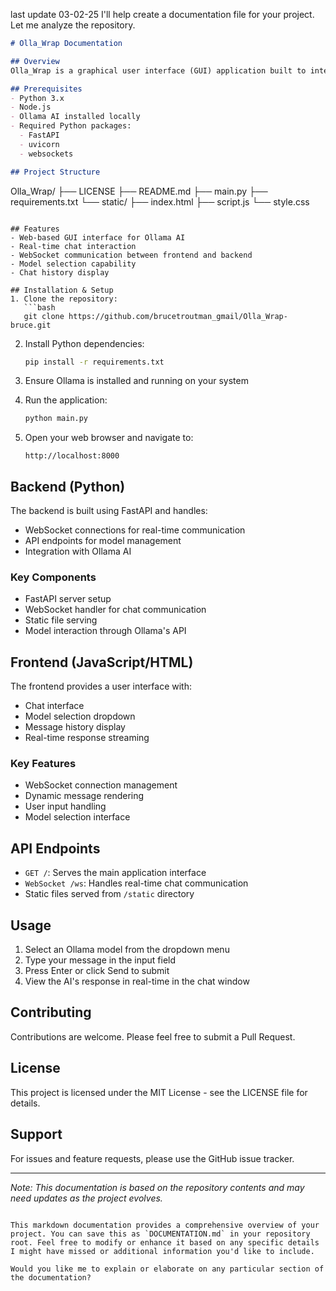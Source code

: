 last update 03-02-25
I'll help create a documentation file for your project. Let me analyze the repository.

```markdown
# Olla_Wrap Documentation

## Overview
Olla_Wrap is a graphical user interface (GUI) application built to interact with Ollama AI. The project combines JavaScript and Python to create a user-friendly interface for interacting with Ollama's language models.

## Prerequisites
- Python 3.x
- Node.js
- Ollama AI installed locally
- Required Python packages:
  - FastAPI
  - uvicorn
  - websockets

## Project Structure
```
Olla_Wrap/
├── LICENSE
├── README.md
├── main.py
├── requirements.txt
└── static/
    ├── index.html
    ├── script.js
    └── style.css
```

## Features
- Web-based GUI interface for Ollama AI
- Real-time chat interaction
- WebSocket communication between frontend and backend
- Model selection capability
- Chat history display

## Installation & Setup
1. Clone the repository:
   ```bash
   git clone https://github.com/brucetroutman_gmail/Olla_Wrap-bruce.git
   ```

2. Install Python dependencies:
   ```bash
   pip install -r requirements.txt
   ```

3. Ensure Ollama is installed and running on your system

4. Run the application:
   ```bash
   python main.py
   ```

5. Open your web browser and navigate to:
   ```
   http://localhost:8000
   ```

## Backend (Python)
The backend is built using FastAPI and handles:
- WebSocket connections for real-time communication
- API endpoints for model management
- Integration with Ollama AI

### Key Components
- FastAPI server setup
- WebSocket handler for chat communication
- Static file serving
- Model interaction through Ollama's API

## Frontend (JavaScript/HTML)
The frontend provides a user interface with:
- Chat interface
- Model selection dropdown
- Message history display
- Real-time response streaming

### Key Features
- WebSocket connection management
- Dynamic message rendering
- User input handling
- Model selection interface

## API Endpoints
- `GET /`: Serves the main application interface
- `WebSocket /ws`: Handles real-time chat communication
- Static files served from `/static` directory

## Usage
1. Select an Ollama model from the dropdown menu
2. Type your message in the input field
3. Press Enter or click Send to submit
4. View the AI's response in real-time in the chat window

## Contributing
Contributions are welcome. Please feel free to submit a Pull Request.

## License
This project is licensed under the MIT License - see the LICENSE file for details.

## Support
For issues and feature requests, please use the GitHub issue tracker.

---

*Note: This documentation is based on the repository contents and may need updates as the project evolves.*
```

This markdown documentation provides a comprehensive overview of your project. You can save this as `DOCUMENTATION.md` in your repository root. Feel free to modify or enhance it based on any specific details I might have missed or additional information you'd like to include.

Would you like me to explain or elaborate on any particular section of the documentation?